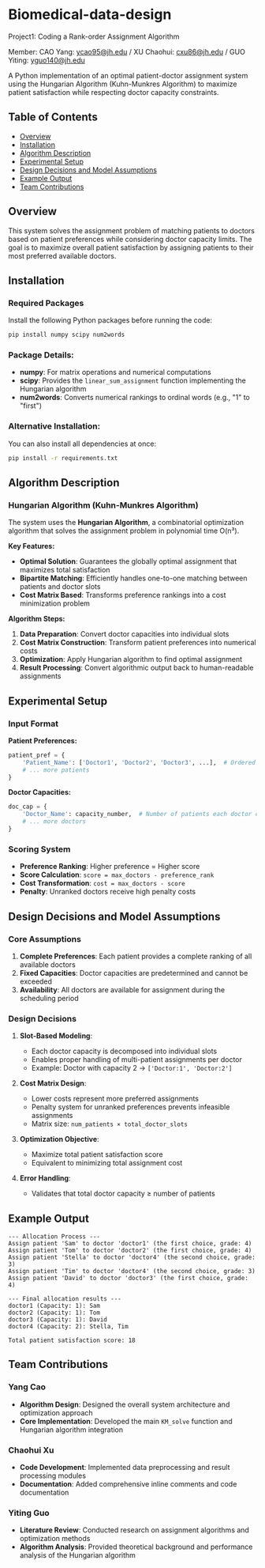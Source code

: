 # Biomedical-data-design
Project1: Coding a Rank-order Assignment Algorithm

Member:
CAO Yang: ycao95@jh.edu /
XU Chaohui: cxu86@jh.edu /
GUO Yiting: yguo140@jh.edu

A Python implementation of an optimal patient-doctor assignment system using the Hungarian Algorithm (Kuhn-Munkres Algorithm) to maximize patient satisfaction while respecting doctor capacity constraints.

## Table of Contents
- [Overview](#overview)
- [Installation](#installation)
- [Algorithm Description](#algorithm-description)
- [Experimental Setup](#experimental-setup)
- [Design Decisions and Model Assumptions](#design-decisions-and-model-assumptions)
- [Example Output](#example-output)
- [Team Contributions](#team-contributions)

## Overview

This system solves the assignment problem of matching patients to doctors based on patient preferences while considering doctor capacity limits. The goal is to maximize overall patient satisfaction by assigning patients to their most preferred available doctors.

## Installation

### Required Packages

Install the following Python packages before running the code:

```bash
pip install numpy scipy num2words
```

### Package Details:
- **numpy**: For matrix operations and numerical computations
- **scipy**: Provides the `linear_sum_assignment` function implementing the Hungarian algorithm
- **num2words**: Converts numerical rankings to ordinal words (e.g., "1" to "first")

### Alternative Installation:
You can also install all dependencies at once:
```bash
pip install -r requirements.txt
```

## Algorithm Description

### Hungarian Algorithm (Kuhn-Munkres Algorithm)

The system uses the **Hungarian Algorithm**, a combinatorial optimization algorithm that solves the assignment problem in polynomial time O(n³). 

**Key Features:**
- **Optimal Solution**: Guarantees the globally optimal assignment that maximizes total satisfaction
- **Bipartite Matching**: Efficiently handles one-to-one matching between patients and doctor slots
- **Cost Matrix Based**: Transforms preference rankings into a cost minimization problem

**Algorithm Steps:**
1. **Data Preparation**: Convert doctor capacities into individual slots
2. **Cost Matrix Construction**: Transform patient preferences into numerical costs
3. **Optimization**: Apply Hungarian algorithm to find optimal assignment
4. **Result Processing**: Convert algorithmic output back to human-readable assignments

## Experimental Setup

### Input Format

**Patient Preferences:**
```python
patient_pref = {
    'Patient_Name': ['Doctor1', 'Doctor2', 'Doctor3', ...],  # Ordered by preference
    # ... more patients
}
```

**Doctor Capacities:**
```python
doc_cap = {
    'Doctor_Name': capacity_number,  # Number of patients each doctor can handle
    # ... more doctors
}
```

### Scoring System

- **Preference Ranking**: Higher preference = Higher score
- **Score Calculation**: `score = max_doctors - preference_rank`
- **Cost Transformation**: `cost = max_doctors - score`
- **Penalty**: Unranked doctors receive high penalty costs

## Design Decisions and Model Assumptions

### Core Assumptions

1. **Complete Preferences**: Each patient provides a complete ranking of all available doctors
2. **Fixed Capacities**: Doctor capacities are predetermined and cannot be exceeded
3. **Availability**: All doctors are available for assignment during the scheduling period

### Design Decisions

1. **Slot-Based Modeling**: 
   - Each doctor capacity is decomposed into individual slots
   - Enables proper handling of multi-patient assignments per doctor
   - Example: Doctor with capacity 2 → `['Doctor:1', 'Doctor:2']`

2. **Cost Matrix Design**:
   - Lower costs represent more preferred assignments
   - Penalty system for unranked preferences prevents infeasible assignments
   - Matrix size: `num_patients × total_doctor_slots`

3. **Optimization Objective**:
   - Maximize total patient satisfaction score
   - Equivalent to minimizing total assignment cost

4. **Error Handling**:
   - Validates that total doctor capacity ≥ number of patients

## Example Output

```
--- Allocation Process ---
Assign patient 'Sam' to doctor 'doctor1' (the first choice, grade: 4)
Assign patient 'Tom' to doctor 'doctor2' (the first choice, grade: 4)
Assign patient 'Stella' to doctor 'doctor4' (the second choice, grade: 3)
Assign patient 'Tim' to doctor 'doctor4' (the second choice, grade: 3)
Assign patient 'David' to doctor 'doctor3' (the first choice, grade: 4)

--- Final allocation results ---
doctor1 (Capacity: 1): Sam
doctor2 (Capacity: 1): Tom
doctor3 (Capacity: 1): David
doctor4 (Capacity: 2): Stella, Tim

Total patient satisfaction score: 18
```

## Team Contributions

### Yang Cao
- **Algorithm Design**: Designed the overall system architecture and optimization approach
- **Core Implementation**: Developed the main `KM_solve` function and Hungarian algorithm integration

### Chaohui Xu
- **Code Development**: Implemented data preprocessing and result processing modules
- **Documentation**: Added comprehensive inline comments and code documentation

### Yiting Guo
- **Literature Review**: Conducted research on assignment algorithms and optimization methods
- **Algorithm Analysis**: Provided theoretical background and performance analysis of the Hungarian algorithm
